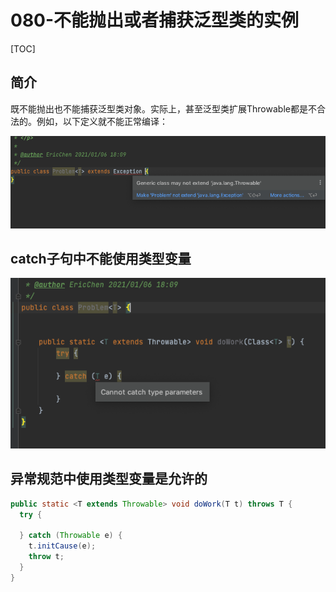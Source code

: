# 080-不能抛出或者捕获泛型类的实例

[TOC]

## 简介

既不能抛出也不能捕获泛型类对象。实际上，甚至泛型类扩展Throwable都是不合法的。例如，以下定义就不能正常编译：

![image-20210106181046801](../../../assets/image-20210106181046801.png)

## catch子句中不能使用类型变量

![image-20210106181246044](../../../assets/image-20210106181246044.png)

## 异常规范中使用类型变量是允许的

```java
public static <T extends Throwable> void doWork(T t) throws T {
  try {

  } catch (Throwable e) {
    t.initCause(e);
    throw t;
  }
}
```

